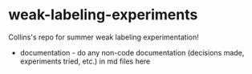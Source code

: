 # weak-labeling-experiments
Collins's repo for summer weak labeling experimentation!

- documentation - do any non-code documentation (decisions made, experiments tried, etc.) in md files here
